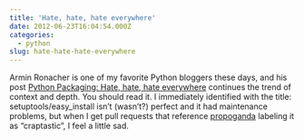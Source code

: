 ```yaml
---
title: 'Hate, hate, hate everywhere'
date: 2012-06-23T16:04:54.000Z
categories:
  - python
slug: hate-hate-hate-everywhere
---
```

Armin Ronacher is one of my favorite Python bloggers these days, and his post
[Python Packaging: Hate, hate, hate everywhere][1]  continues the trend of
context and depth. You should read it. I immediately identified with the title:
setuptools/easy_install isn’t (wasn’t?) perfect and it had maintenance problems,
but when I get pull requests that reference [propoganda][2]  labeling it as
“craptastic”, I feel a little sad.



 [1]: http://lucumr.pocoo.org/2012/6/22/hate-hate-hate-everywhere/
 [2]: http://python-distribute.org/pip_distribute.png

